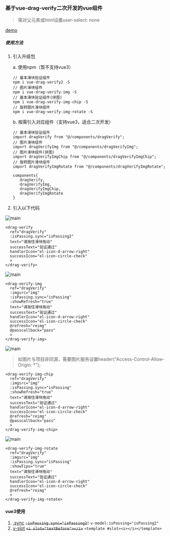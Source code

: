 ### 基于vue-drag-verify二次开发的vue组件

> 需对父元素或html设置user-select: none

[demo](https://yimijianfang.github.io/vue-drag-verify/#/)
##### 使用方法

1. 引入升级包

   a. 使用npm（暂不支持vue3）

   ```
   // 基本滑块验证组件
   npm i vue-drag-verify2 -S
   // 图片滑块组件
   npm i vue-drag-verify-img -S
   // 基本滑块验证组件(拼图)
   npm i vue-drag-verify-img-chip -S
   // 旋转图片滑块组件
   npm i vue-drag-verify-img-rotate -S
   ```

   b. 按需引入对应组件（支持vue3，适合二次开发）

   ```
   // 基本滑块验证组件
   import dragVerify from "@/components/dragVerify";
   // 图片滑块组件
   import dragVerifyImg from "@/components/dragVerifyImg";
   // 图片滑块组件(拼图)
   import dragVerifyImgChip from "@/components/dragVerifyImgChip";
   // 旋转图片滑块组件
   import dragVerifyImgRotate from "@/components/dragVerifyImgRotate";

   components{
      dragVerify,
      dragVerifyImg,
      dragVerifyImgChip,
      dragVerifyImgRotate
   }
   ```

2. 引入以下代码

![main](<https://raw.githubusercontent.com/yimijianfang/vue-drag-verify/master/images/1.png>)

```
<drag-verify
  ref="dragVerify"
  :isPassing.sync="isPassing2"
  text="请按住滑块拖动"
  successText="验证通过"
  handlerIcon="el-icon-d-arrow-right"
  successIcon="el-icon-circle-check"
  >
</drag-verify>
```

![main](<https://raw.githubusercontent.com/yimijianfang/vue-drag-verify/master/images/2.png>)

```
<drag-verify-img 
  ref="dragVerify"
  :imgsrc="img"
  :isPassing.sync="isPassing"
  :showRefresh="true"
  text="请按住滑块拖动"
  successText="验证通过"
  handlerIcon="el-icon-d-arrow-right"
  successIcon="el-icon-circle-check"
  @refresh="reimg"
  @passcallback="pass"
  >
</drag-verify-img>
```


![main](<https://raw.githubusercontent.com/yimijianfang/vue-drag-verify/master/images/3.png>)

> 如图片与项目非同源，需要图片服务设置header("Access-Control-Allow-Origin: *");
```
<drag-verify-img-chip 
  ref="dragVerify"
  :imgsrc="img"
  :isPassing.sync="isPassing"
  :showRefresh="true"
  text="请按住滑块拖动"
  successText="验证通过"
  handlerIcon="el-icon-d-arrow-right"
  successIcon="el-icon-circle-check"
  @refresh="reimg"
  @passcallback="pass"
  >
</drag-verify-img-chip>
```

![main](<https://raw.githubusercontent.com/yimijianfang/vue-drag-verify/master/images/4.png>)

```
<drag-verify-img-rotate 
  ref="dragVerify"
  :imgsrc="img"  
  :isPassing.sync="isPassing"
  :showTips="true"
  text="请按住滑块拖动"
  successText="验证通过"
  handlerIcon="el-icon-d-arrow-right"
  successIcon="el-icon-circle-check"
  @refresh="reimg"
  >
</drag-verify-img-rotate>
```

#### vue3使用
1. [.sync](https://vue3js.cn/docs/zh/guide/migration/v-model.html#v-model)
  ~~`:isPassing.sync="isPassing2"`~~
  `v-model:isPassing="isPassing2"`
2. [v-slot](https://vue3js.cn/docs/zh/api/directives.html#v-slot)
  ~~`<i slot="textBefore"></i>`~~
  `<template #slot><i></i></template>`